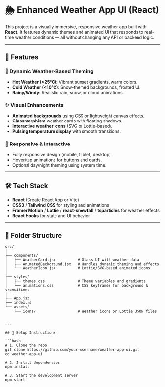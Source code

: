 # 🌦️ Enhanced Weather App UI (React)

This project is a visually immersive, responsive weather app built with **React**. It features dynamic themes and animated UI that responds to real-time weather conditions — all without changing any API or backend logic.

---

## 🚀 Features

### 🎨 Dynamic Weather-Based Theming
- **Hot Weather (>25°C)**: Vibrant sunset gradients, warm colors.
- **Cold Weather (<10°C)**: Snow-themed backgrounds, frosted UI.
- **Rainy/Windy**: Realistic rain, snow, or cloud animations.

### ✨ Visual Enhancements
- **Animated backgrounds** using CSS or lightweight canvas effects.
- **Glassmorphism** weather cards with floating shadows.
- **Interactive weather icons** (SVG or Lottie-based).
- **Pulsing temperature display** with smooth transitions.

### 🧩 Responsive & Interactive
- Fully responsive design (mobile, tablet, desktop).
- Hover/tap animations for buttons and cards.
- Optional day/night theming using system time.

---

## 🛠️ Tech Stack

- **React** (Create React App or Vite)
- **CSS3** / **Tailwind CSS** for styling and animations
- **Framer Motion** / **Lottie** / **react-snowfall** / **tsparticles** for weather effects
- **React Hooks** for state and UI behavior

---

## 📁 Folder Structure


```text
src/
│
├── components/
│   ├── WeatherCard.jsx          # Glass UI with weather data
│   ├── AnimatedBackground.jsx   # Handles dynamic theming and effects
│   └── WeatherIcon.jsx          # Lottie/SVG-based animated icons
│
├── styles/
│   ├── themes.css               # Theme variables and gradients
│   └── animations.css           # CSS keyframes for background & transitions
│
├── App.jsx
├── index.js
└── assets/
    └── icons/                   # Weather icons or Lottie JSON files


---

## 🔧 Setup Instructions

```bash
# 1. Clone the repo
git clone https://github.com/your-username/weather-app-ui.git
cd weather-app-ui

# 2. Install dependencies
npm install

# 3. Start the development server
npm start
